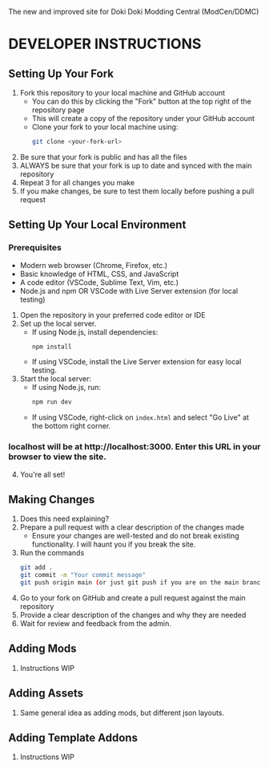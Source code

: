 The new and improved site for Doki Doki Modding Central (ModCen/DDMC)

# DEVELOPER INSTRUCTIONS

## Setting Up Your Fork
1. Fork this repository to your local machine and GitHub account
   - You can do this by clicking the "Fork" button at the top right of the repository page
   - This will create a copy of the repository under your GitHub account
   - Clone your fork to your local machine using:
     ```bash
     git clone <your-fork-url>
     ```
2. Be sure that your fork is public and has all the files
3. ALWAYS be sure that your fork is up to date and synced with the main repository
4. Repeat 3 for all changes you make
5. If you make changes, be sure to test them locally before pushing a pull request

## Setting Up Your Local Environment
### Prerequisites
- Modern web browser (Chrome, Firefox, etc.)
- Basic knowledge of HTML, CSS, and JavaScript
- A code editor (VSCode, Sublime Text, Vim, etc.)
- Node.js and npm OR VSCode with Live Server extension (for local testing)
1. Open the repository in your preferred code editor or IDE
2. Set up the local server.
    - If using Node.js, install dependencies:
        ```bash
        npm install
        ```
    - If using VSCode, install the Live Server extension for easy local testing.
3. Start the local server:
   - If using Node.js, run:
        ```bash
        npm run dev
        ```
   - If using VSCode, right-click on `index.html` and select "Go Live" at the bottom right corner.
### localhost will be at http://localhost:3000. Enter this URL in your browser to view the site.
4. You're all set!

## Making Changes
1. Does this need explaining?
2. Prepare a pull request with a clear description of the changes made
    - Ensure your changes are well-tested and do not break existing functionality. I will haunt you if you break the site.
3. Run the commands
   ```bash
   git add .
   git commit -m "Your commit message"
   git push origin main (or just git push if you are on the main branch of your fork)
   ```
4. Go to your fork on GitHub and create a pull request against the main repository
5. Provide a clear description of the changes and why they are needed
6. Wait for review and feedback from the admin.

## Adding Mods
1. Instructions WIP

## Adding Assets
1. Same general idea as adding mods, but different json layouts.

## Adding Template Addons
1. Instructions WIP